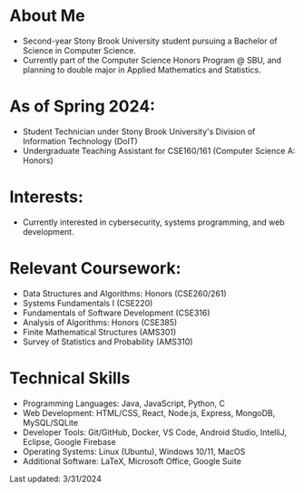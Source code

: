 # About Me

- Second-year Stony Brook University student pursuing a Bachelor of Science in Computer Science.
- Currently part of the Computer Science Honors Program @ SBU, and planning to double major in Applied Mathematics and Statistics.

# As of Spring 2024:

- Student Technician under Stony Brook University's Division of Information Technology (DoIT)
- Undergraduate Teaching Assistant for CSE160/161 (Computer Science A: Honors)

# Interests:

- Currently interested in cybersecurity, systems programming, and web development.

# Relevant Coursework:

- Data Structures and Algorithms: Honors (CSE260/261)
- Systems Fundamentals I (CSE220)
- Fundamentals of Software Development (CSE316)
- Analysis of Algorithms: Honors (CSE385)
- Finite Mathematical Structures (AMS301)
- Survey of Statistics and Probability (AMS310)

# Technical Skills

- Programming Languages: Java, JavaScript, Python, C
- Web Development: HTML/CSS, React, Node.js, Express, MongoDB, MySQL/SQLite
- Developer Tools: Git/GitHub, Docker, VS Code, Android Studio, IntelliJ, Eclipse, Google Firebase
- Operating Systems: Linux (Ubuntu), Windows 10/11, MacOS
- Additional Software: LaTeX, Microsoft Office, Google Suite

Last updated: 3/31/2024
